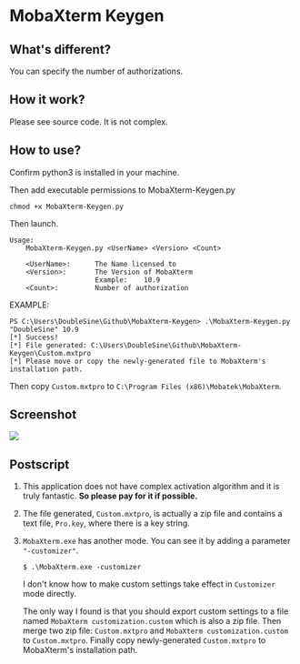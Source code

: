 # MobaXterm Keygen

## What's different?

You can specify the number of authorizations.

## How it work?

Please see source code. It is not complex.

## How to use?

Confirm python3 is installed in your machine.

Then add executable permissions to MobaXterm-Keygen.py

```
chmod +x MobaXterm-Keygen.py
```

Then launch.
```
Usage:
    MobaXterm-Keygen.py <UserName> <Version> <Count>

    <UserName>:      The Name licensed to
    <Version>:       The Version of MobaXterm
                     Example:    10.9
    <Count>:         Number of authorization
```

EXAMPLE:

```
PS C:\Users\DoubleSine\Github\MobaXterm-Keygen> .\MobaXterm-Keygen.py "DoubleSine" 10.9
[*] Success!
[*] File generated: C:\Users\DoubleSine\Github\MobaXterm-Keygen\Custom.mxtpro
[*] Please move or copy the newly-generated file to MobaXterm's installation path.
```

Then copy `Custom.mxtpro` to `C:\Program Files (x86)\Mobatek\MobaXterm`.

## Screenshot

![](pic0.png)

## Postscript

1. This application does not have complex activation algorithm and it is truly fantastic. __So please pay for it if possible.__

2. The file generated, `Custom.mxtpro`, is actually a zip file and contains a text file, `Pro.key`, where there is a key string. 

3. `MobaXterm.exe` has another mode. You can see it by adding a parameter `"-customizer"`.

   ```
   $ .\MobaXterm.exe -customizer
   ```

   I don't know how to make custom settings take effect in `Customizer` mode directly. 
   
   The only way I found is that you should export custom settings to a file named `MobaXterm customization.custom` which is also a zip file. Then merge two zip file: `Custom.mxtpro` and `MobaXterm customization.custom` to `Custom.mxtpro`. Finally copy newly-generated `Custom.mxtpro` to MobaXterm's installation path.

